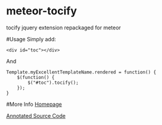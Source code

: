 meteor-tocify
=============
tocify jquery extension repackaged for meteor

#Usage
Simply add:

    <div id="toc"></div>

And

    Template.myExcellentTemplateName.rendered = function() {
    	$(function() {
    		$("#toc").tocify();
    	});
    }

#More Info
[Homepage](http://gregfranko.com/jquery.tocify.js/)

[Annotated Source Code](http://gregfranko.com/jquery.tocify.js/docs/jquery.tocify.html)